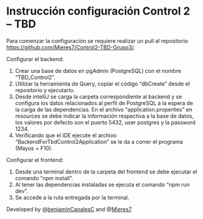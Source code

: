 # Instrucción configuración Control 2 – TBD
Para comenzar la configuración se requiere realizar un pull al repositorio https://github.com/Mieres7/Control2-TBD-Grupo3/.

Configurar el backend:
1.	Crear una base de datos en pgAdmin (PostgreSQL) con el nombre “TBD_Control2”.
2.	Utilizar la herramienta de Query, copiar el código “dbCreate” desde el repositorio y ejecutarlo.
3.	Desde intelliJ se carga la carpeta correspondiente al backend y se configura los datos relacionados al perfil de PostgreSQL a la espera de la carga de las dependencias. En el archivo “application.properties” en resources se debe indicar la información respectiva a la base de datos, los valores por defecto son el puerto 5432, user postgres y la password 1234.
4.	Verificando que el IDE ejecute el archivo “BackendForTbdControl2Application” se le da a correr el programa (Mayus + F10).

Configurar el frontend:
1.	Desde una terminal dentro de la carpeta del frontend se debe ejecutar el comando “npm install”.
2.	Al tener las dependencias instaladas se ejecuta el comando “npm run dev”.
3.	Se accede a la ruta entregada por la terminal.


Developed by @[benjaminCanalesC](https://github.com/benjaminCanalesC) and @[Mieres7](https://github.com/Mieres7)
